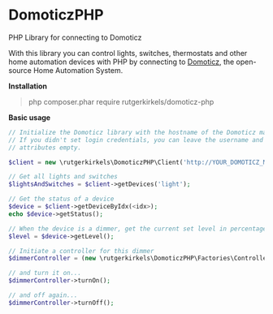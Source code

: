 DomoticzPHP
===========
PHP Library for connecting to Domoticz

With this library you can control lights, switches, thermostats and other home automation devices with PHP by connecting to [Domoticz](http://domoticz.com), the open-source Home Automation System.

**Installation**
> php composer.phar require rutgerkirkels/domoticz-php

**Basic usage**

```php
// Initialize the Domoticz library with the hostname of the Domoticz machine.
// If you didn't set login credentials, you can leave the username and password
// attributes empty.

$client = new \rutgerkirkels\DomoticzPHP\Client('http://YOUR_DOMOTICZ_MACHINE:PORT', <USERNAME>, <PASSWORD>);

// Get all lights and switches
$lightsAndSwitches = $client->getDevices('light');

// Get the status of a device
$device = $client->getDeviceByIdx(<idx>);
echo $device->getStatus();

// When the device is a dimmer, get the current set level in percentages (return false of not a dimmer)
$level = $device->getLevel();

// Initiate a controller for this dimmer
$dimmerController = (new \rutgerkirkels\DomoticzPHP\Factories\ControllerFactory($device))->get();

// and turn it on...
$dimmerController->turnOn();

// and off again...
$dimmerController->turnOff();
```